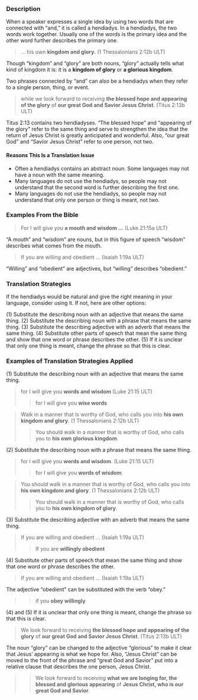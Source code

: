 ### Description

When a speaker expresses a single idea by using two words that are connected with “and,” it is called a hendiadys. In a hendiadys, the two words work together. Usually one of the words is the primary idea and the other word further describes the primary one.

> … his own **kingdom and glory.** (1 Thessalonians 2:12b ULT)

Though “kingdom” and “glory” are both nouns, “glory” actually tells what kind of kingdom it is: it is a **kingdom of glory** or **a glorious kingdom**.

Two phrases connected by “and” can also be a hendiadys when they refer to a single person, thing, or event.

> while we look forward to receiving **the blessed hope and appearing of the glory** of **our great God and Savior Jesus Christ**. (Titus 2:13b ULT)

Titus 2:13 contains two hendiadyses. “The blessed hope” and “appearing of the glory” refer to the same thing and serve to strengthen the idea that the return of Jesus Christ is greatly anticipated and wonderful. Also, “our great God” and “Savior Jesus Christ” refer to one person, not two.

#### Reasons This Is a Translation Issue

* Often a hendiadys contains an abstract noun. Some languages may not have a noun with the same meaning.
* Many languages do not use the hendiadys, so people may not understand that the second word is further describing the first one.
* Many languages do not use the hendiadys, so people may not understand that only one person or thing is meant, not two.

### Examples From the Bible

> For I will give you **a mouth and wisdom …** (Luke 21:15a ULT)

“A mouth” and “wisdom” are nouns, but in this figure of speech “wisdom” describes what comes from the mouth.

> If you are willing and obedient … (Isaiah 1:19a ULT)

“Willing” and “obedient” are adjectives, but “willing” describes “obedient.”

### Translation Strategies

If the hendiadys would be natural and give the right meaning in your language, consider using it. If not, here are other options:

(1) Substitute the describing noun with an adjective that means the same thing.
(2) Substitute the describing noun with a phrase that means the same thing.
(3) Substitute the describing adjective with an adverb that means the same thing.
(4) Substitute other parts of speech that mean the same thing and show that one word or phrase describes the other.
(5) If it is unclear that only one thing is meant, change the phrase so that this is clear.

### Examples of Translation Strategies Applied

(1) Substitute the describing noun with an adjective that means the same thing.

> for I will give you **words and wisdom** (Luke 21:15 ULT)  
>> for I will give you **wise words** 
  
> Walk in a manner that is worthy of God, who calls you into **his own kingdom and glory**. (1 Thessalonians 2:12b ULT)  
>> You should walk in a manner that is worthy of God, who calls you to **his own glorious kingdom**.

(2) Substitute the describing noun with a phrase that means the same thing.

> for I will give you **words and wisdom**. (Luke 21:15 ULT)  
>> for I will give you **words of wisdom**.
  
> You should walk in a manner that is worthy of God, who calls you into **his own kingdom and glory**. (1 Thessalonians 2:12b ULT)  
>> You should walk in a manner that is worthy of God, who calls you to **his own kingdom of glory**.

(3) Substitute the describing adjective with an adverb that means the same thing.

> If you are willing and obedient … (Isaiah 1:19a ULT)
>> If you are **willingly obedient** 

(4) Substitute other parts of speech that mean the same thing and show that one word or phrase describes the other.

> If you are willing and obedient … (Isaiah 1:19a ULT)

The adjective “obedient” can be substituted with the verb “obey.”

>> if you **obey willingly** 

(4) and (5) If it is unclear that only one thing is meant, change the phrase so that this is clear.

> We look forward to receiving **the blessed hope and appearing of the glory** of **our great God and Savior Jesus Christ**. (Titus 2:13b ULT)

The noun “glory” can be changed to the adjective “glorious” to make it clear that Jesus’ appearing is what we hope for. Also, “Jesus Christ” can be moved to the front of the phrase and “great God and Savior” put into a relative clause that describes the one person, Jesus Christ. 

>> We look forward to receiving **what we are longing for, the blessed and glorious appearing** of **Jesus Christ, who is our great God and Savior**. 

